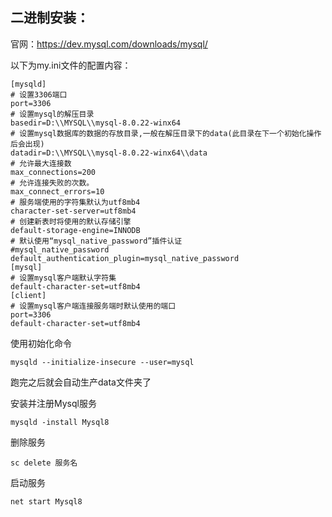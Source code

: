 ## 二进制安装：

官网：https://dev.mysql.com/downloads/mysql/

以下为my.ini文件的配置内容：
```shell
[mysqld]
# 设置3306端口
port=3306
# 设置mysql的解压目录
basedir=D:\\MYSQL\\mysql-8.0.22-winx64
# 设置mysql数据库的数据的存放目录,一般在解压目录下的data(此目录在下一个初始化操作后会出现)
datadir=D:\\MYSQL\\mysql-8.0.22-winx64\\data
# 允许最大连接数
max_connections=200
# 允许连接失败的次数。
max_connect_errors=10
# 服务端使用的字符集默认为utf8mb4
character-set-server=utf8mb4
# 创建新表时将使用的默认存储引擎
default-storage-engine=INNODB
# 默认使用“mysql_native_password”插件认证
#mysql_native_password
default_authentication_plugin=mysql_native_password
[mysql]
# 设置mysql客户端默认字符集
default-character-set=utf8mb4
[client]
# 设置mysql客户端连接服务端时默认使用的端口
port=3306
default-character-set=utf8mb4

```

使用初始化命令

```shell
mysqld --initialize-insecure --user=mysql
```

 跑完之后就会自动生产data文件夹了

 安装并注册Mysql服务
 
```shell
mysqld -install Mysql8
```
删除服务

```shell
sc delete 服务名
```

启动服务

```shell
net start Mysql8
```

